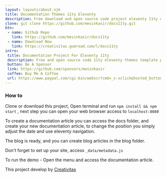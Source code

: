 ```yaml
---
layout: layouts/about.njk
title: Documentation Themes 11ty Eleventy
description: Free download and open source code project eleventy 11ty documentation themes
clone: git clone https://github.com/mesinkasir/docs11ty.git
btn: 
 - name: Github Repo
   link: https://github.com/mesinkasir/docs11ty
 - name: Download Now
   link: https://creativitaz.gumroad.com/l/docs11ty
intro: 
 title: Documentation Project For Eleventy 11ty
 description: Free and open source code 11ty eleventy themes template present by creativitas
 button: Be A Sponsor
 link: https://github.com/sponsors/mesinkasir
 coffee: Buy Me A Coffee
 url: https://www.paypal.com/cgi-bin/webscr?cmd=_s-xclick&hosted_button_id=JVZVXBC4N9DAN
---
```

### How to

Clone or download this project, Open terminal and run `npm install && npm start` , next step you can open your web browser access to `localhost:8080`

To create a documentation article you can access the docs folder, and create your new documentation article, to change the position you simply adjust the date and use eleventy navigation.

The blog is ready, and you can create blog articles in the blog folder.

Don't forget to set up your site, access `_data/metadata.js`

To run the demo - Open the menu and access the documentation article.

This project develop by [Creativitas](https://creativitas.dev)

